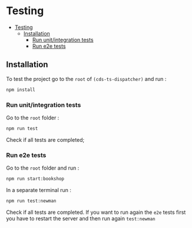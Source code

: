 # Testing

- [Testing](#testing)
  - [Installation](#installation)
    - [Run unit/integration tests](#run-unitintegration-tests)
    - [Run e2e tests](#run-e2e-tests)

## Installation

To test the project go to the `root` of `(cds-ts-dispatcher)` and run :

```bash
npm install
```

### Run unit/integration tests

Go to the `root` folder :

```bash
npm run test
```

Check if all tests are completed;

### Run e2e tests

Go to the `root` folder and run :

```bash
npm run start:bookshop
```

In a separate terminal run :

```bash
npm run test:newman
```

Check if all tests are completed.
If you want to run again the `e2e` tests first you have to restart the server and then run again `test:newman`

